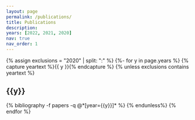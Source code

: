 ```yaml
---
layout: page
permalink: /publications/
title: Publications
description:
years: [2022, 2021, 2020]
nav: true
nav_order: 1
---
```

<!-- _pages/publications.md -->
<div class="publications">
{% assign exclusions = "2020" | split: ":" %}
{%- for y in page.years %}
	{% capture yeartext %}{{ y }}{% endcapture %}
	{% unless exclusions contains yeartext %}
	  <h2 class="year">{{y}}</h2>
	  {% bibliography -f papers -q @*[year={{y}}]* %}
	{% endunless%}
{% endfor %}

</div>
